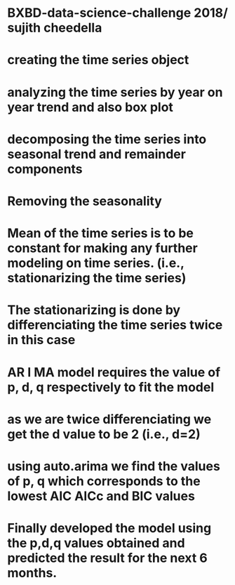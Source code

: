 # BXBD-data-science-challenge 2018/ sujith cheedella
# creating the time series object
# analyzing the time series by year on year trend and also box plot
# decomposing the time series into seasonal trend and remainder components 
# Removing the seasonality
# Mean of the time series is to be constant for making any further modeling on time series. (i.e., stationarizing the time series)
# The stationarizing is done by differenciating the time series twice in this case 
# AR I MA model requires the value of p, d, q respectively to fit the model
# as we are twice differenciating we get the d value to be 2 (i.e., d=2)
# using auto.arima we find the values of p, q which corresponds to the lowest AIC AICc and BIC values
# Finally developed the model using the p,d,q values obtained and predicted the result for the next 6 months.
